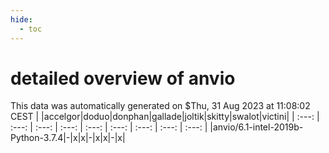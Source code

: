 ```yaml
---
hide:
  - toc
---
```


detailed overview of anvio
==========================


This data was automatically generated on $Thu, 31 Aug 2023 at 11:08:02 CEST
| |accelgor|doduo|donphan|gallade|joltik|skitty|swalot|victini|
| :---: | :---: | :---: | :---: | :---: | :---: | :---: | :---: | :---: |
|anvio/6.1-intel-2019b-Python-3.7.4|-|x|x|-|x|x|-|x|
